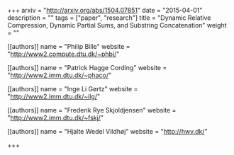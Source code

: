 +++
arxiv = "http://arxiv.org/abs/1504.07851"
date = "2015-04-01"
description = ""
tags = ["paper", "research"]
title = "Dynamic Relative Compression, Dynamic Partial Sums, and Substring Concatenation"
weight = ""

[[authors]]
  name = "Philip Bille"
  website = "http://www2.compute.dtu.dk/~phbi/"

[[authors]]
  name = "Patrick Hagge Cording"
  website = "http://www2.imm.dtu.dk/~phaco/"

[[authors]]
  name = "Inge Li Gørtz"
  website = "http://www2.imm.dtu.dk/~ilg/"

[[authors]]
  name = "Frederik Rye Skjoldjensen"
  website = "http://www2.imm.dtu.dk/~fskj/"

[[authors]]
  name = "Hjalte Wedel Vildhøj"
  website = "http://hwv.dk/"

+++

